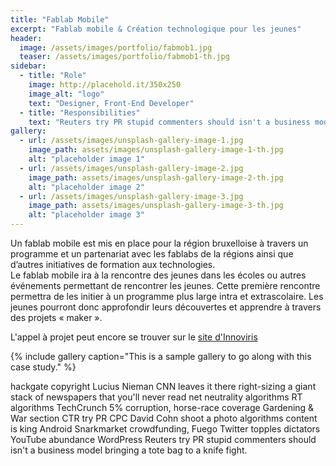 ```yaml
---
title: "Fablab Mobile"
excerpt: "Fablab mobile & Création technologique pour les jeunes"
header:
  image: /assets/images/portfolio/fabmob1.jpg
  teaser: /assets/images/portfolio/fabmob1-th.jpg
sidebar:
  - title: "Role"
    image: http://placehold.it/350x250
    image_alt: "logo"
    text: "Designer, Front-End Developer"
  - title: "Responsibilities"
    text: "Reuters try PR stupid commenters should isn't a business model"
gallery:
  - url: /assets/images/unsplash-gallery-image-1.jpg
    image_path: assets/images/unsplash-gallery-image-1-th.jpg
    alt: "placeholder image 1"
  - url: /assets/images/unsplash-gallery-image-2.jpg
    image_path: assets/images/unsplash-gallery-image-2-th.jpg
    alt: "placeholder image 2"
  - url: /assets/images/unsplash-gallery-image-3.jpg
    image_path: assets/images/unsplash-gallery-image-3-th.jpg
    alt: "placeholder image 3"
---
```


Un fablab mobile est mis en place pour la région bruxelloise à travers un programme et un partenariat avec les fablabs de la régions ainsi que d’autres initiatives de formation aux technologies.  
Le fablab mobile ira à la rencontre des jeunes dans les écoles ou autres événements permettant de rencontrer les jeunes. Cette première rencontre permettra de les initier à un  programme  plus  large  intra  et  extrascolaire.
Les jeunes pourront donc approfondir leurs découvertes et apprendre à travers des projets « maker ».

L'appel à projet peut encore se trouver sur le [site d'Innoviris](http://www.innoviris.be/fr/promotion/fablab-mobile)

{% include gallery caption="This is a sample gallery to go along with this case study." %}

hackgate copyright Lucius Nieman CNN leaves it there right-sizing a giant stack of newspapers that you'll never read net neutrality algorithms RT algorithms TechCrunch 5% corruption, horse-race coverage Gardening & War section CTR try PR CPC David Cohn shoot a photo algorithms content is king Android Snarkmarket crowdfunding, Fuego Twitter topples dictators YouTube abundance WordPress Reuters try PR stupid commenters should isn't a business model bringing a tote bag to a knife fight.
